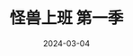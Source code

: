 ---
layout: page
title: 怪兽上班 第一季
description: >
  特别搞笑。
category: 剧集
img: assets/img/movie/2024/guai_shou_shang_ban_1.webp
star: 4
date: 2024-03-04
---